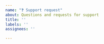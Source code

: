 ```yaml
---
name: "❓ Support request"
about: Questions and requests for support
title: ''
labels: ''
assignees: ''

---
```



